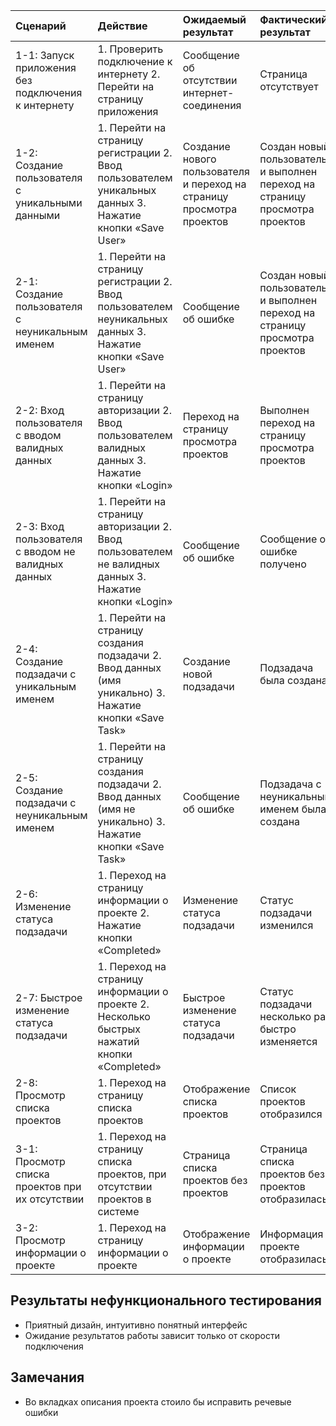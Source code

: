 |Cценарий|Действие|Ожидаемый результат|Фактический результат| Итог|
|:---|:---|:---|:---|:---|
|1-1: Запуск приложения без подключения к интернету | 1. Проверить подключение к интернету 2. Перейти на страницу приложения | Сообщение об отсутствии интернет-соединения | Страница отсутствует |Тест не пройден |
|1-2: Создание пользователя с уникальными данными | 1. Перейти на страницу регистрации 2. Ввод пользователем уникальных данных 3. Нажатие кнопки «Save User» | Создание нового пользователя и переход на страницу просмотра проектов | Создан новый пользователь и выполнен переход на страницу просмотра проектов |Тест пройден |
|2-1: Создание пользователя с неуникальным именем | 1. Перейти на страницу регистрации 2. Ввод пользователем неуникальных данных 3. Нажатие кнопки «Save User» | Сообщение об ошибке | Создан новый пользователь и выполнен переход на страницу просмотра проектов | Тест не пройден |
|2-2: Вход пользователя с вводом валидных данных | 1. Перейти на страницу авторизации 2. Ввод пользователем валидных данных 3. Нажатие кнопки «Login» | Переход на страницу просмотра проектов | Выполнен переход на страницу просмотра проектов | Тест пройден |
|2-3: Вход пользователя с вводом не валидных данных | 1. Перейти на страницу авторизации 2. Ввод пользователем не валидных данных 3. Нажатие кнопки «Login» | Сообщение об ошибке | Сообщение об ошибке получено | Тест пройден |
|2-4: Создание подзадачи с уникальным именем | 1. Перейти на страницу создания подзадачи 2. Ввод данных (имя уникально) 3. Нажатие кнопки «Save Task» | Создание новой подзадачи | Подзадача была создана | Тест пройден |
|2-5: Создание подзадачи с неуникальным именем |  1. Перейти на страницу создания подзадачи 2. Ввод данных (имя не уникально) 3. Нажатие кнопки «Save Task» | Сообщение об ошибке | Подзадача с неуникальным именем была создана | Тест не пройден |
|2-6: Изменение статуса подзадачи | 1. Переход на страницу информации о проекте 2. Нажатие кнопки «Completed» | Изменение статуса подзадачи | Статус подзадачи изменился | Тест пройден |
|2-7: Быстрое изменение статуса подзадачи |1. Переход на страницу информации о проекте 2. Несколько быстрых нажатий кнопки «Completed» | Быстрое изменение статуса подзадачи | Статус подзадачи несколько раз быстро изменяется | Тест пройден |
|2-8: Просмотр списка проектов | 1. Переход на страницу списка проектов | Отображение списка проектов | Список проектов отобразился | Тест пройден |
|3-1: Просмотр списка проектов при их отсутствии | 1. Переход на страницу списка проектов, при отсутствии проектов в системе | Страница списка проектов без проектов | Страница списка проектов без проектов отобразилась |Тест пройден |
|3-2: Просмотр информации о проекте | 1. Переход на страницу информации о проекте | Отображение информации о проекте | Информация о проекте отобразилась | Тест пройден |
## Результаты нефункционального тестирования
* Приятный дизайн, интуитивно понятный интерфейс  
* Ожидание результатов работы зависит только от скорости подключения    
## Замечания
* Во вкладках описания проекта стоило бы исправить речевые ошибки  
